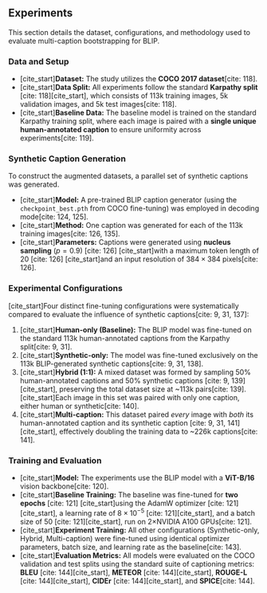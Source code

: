 ## Experiments

This section details the dataset, configurations, and methodology used to evaluate multi-caption bootstrapping for BLIP.

### Data and Setup

* [cite_start]**Dataset:** The study utilizes the **COCO 2017 dataset**[cite: 118].
* [cite_start]**Data Split:** All experiments follow the standard **Karpathy split** [cite: 118][cite_start], which consists of 113k training images, 5k validation images, and 5k test images[cite: 118].
* [cite_start]**Baseline Data:** The baseline model is trained on the standard Karpathy training split, where each image is paired with a **single unique human-annotated caption** to ensure uniformity across experiments[cite: 119].

### Synthetic Caption Generation

To construct the augmented datasets, a parallel set of synthetic captions was generated.

* [cite_start]**Model:** A pre-trained BLIP caption generator (using the `checkpoint_best.pth` from COCO fine-tuning) was employed in decoding mode[cite: 124, 125].
* [cite_start]**Method:** One caption was generated for each of the 113k training images[cite: 126, 135].
* [cite_start]**Parameters:** Captions were generated using **nucleus sampling** ($p=0.9$) [cite: 126] [cite_start]with a maximum token length of 20 [cite: 126] [cite_start]and an input resolution of $384\times384$ pixels[cite: 126].

### Experimental Configurations

[cite_start]Four distinct fine-tuning configurations were systematically compared to evaluate the influence of synthetic captions[cite: 9, 31, 137]:

1.  [cite_start]**Human-only (Baseline):** The BLIP model was fine-tuned on the standard 113k human-annotated captions from the Karpathy split[cite: 9, 31].
2.  [cite_start]**Synthetic-only:** The model was fine-tuned exclusively on the 113k BLIP-generated synthetic captions[cite: 9, 31, 138].
3.  [cite_start]**Hybrid (1:1):** A mixed dataset was formed by sampling 50% human-annotated captions and 50% synthetic captions [cite: 9, 139][cite_start], preserving the total dataset size at ~113k pairs[cite: 139]. [cite_start]Each image in this set was paired with only one caption, either human or synthetic[cite: 140].
4.  [cite_start]**Multi-caption:** This dataset paired *every* image with *both* its human-annotated caption and its synthetic caption [cite: 9, 31, 141][cite_start], effectively doubling the training data to ~226k captions[cite: 141].

### Training and Evaluation

* [cite_start]**Model:** The experiments use the BLIP model with a **ViT-B/16** vision backbone[cite: 120].
* [cite_start]**Baseline Training:** The baseline was fine-tuned for **two epochs** [cite: 121] [cite_start]using the AdamW optimizer [cite: 121][cite_start], a learning rate of $8\times10^{-5}$ [cite: 121][cite_start], and a batch size of 50 [cite: 121][cite_start], run on 2×NVIDIA A100 GPUs[cite: 121].
* [cite_start]**Experiment Training:** All other configurations (Synthetic-only, Hybrid, Multi-caption) were fine-tuned using identical optimizer parameters, batch size, and learning rate as the baseline[cite: 143].
* [cite_start]**Evaluation Metrics:** All models were evaluated on the COCO validation and test splits using the standard suite of captioning metrics: **BLEU** [cite: 144][cite_start], **METEOR** [cite: 144][cite_start], **ROUGE-L** [cite: 144][cite_start], **CIDEr** [cite: 144][cite_start], and **SPICE**[cite: 144].
